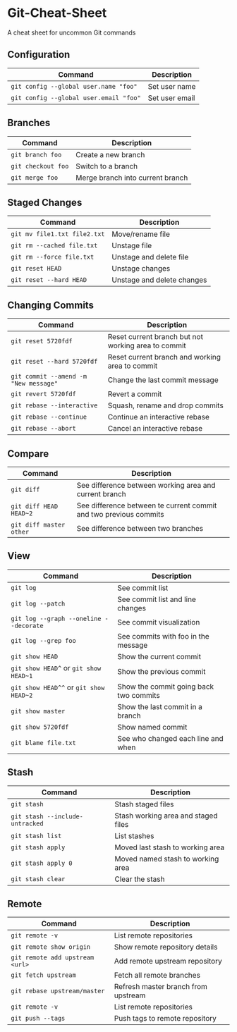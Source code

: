 # Git-Cheat-Sheet
A cheat sheet for uncommon Git commands

## Configuration
| Command | Description |
| - | - |
| `git config --global user.name "foo"`     | Set user name |
| `git config --global user.email "foo"`    | Set user email |

## Branches
| Command | Description |
| - | - |
| `git branch foo`                          | Create a new branch |
| `git checkout foo`                        | Switch to a branch |
| `git merge foo`                           | Merge branch into current branch |

## Staged Changes
| Command | Description |
| - | - |
| `git mv file1.txt file2.txt`               | Move/rename file |
| `git rm --cached file.txt`                | Unstage file |
| `git rm --force file.txt`                 | Unstage and delete file |
| `git reset HEAD`                          | Unstage changes |
| `git reset --hard HEAD`                   | Unstage and delete changes |

## Changing Commits
| Command | Description |
| - | - |
| `git reset 5720fdf`                       | Reset current branch but not working area to commit |
| `git reset --hard 5720fdf`                | Reset current branch and working area to commit |
| `git commit --amend -m "New message"`     | Change the last commit message |
| `git revert 5720fdf`                      | Revert a commit |
| `git rebase --interactive`                | Squash, rename and drop commits |
| `git rebase --continue`                   | Continue an interactive rebase |
| `git rebase --abort`                      | Cancel an interactive rebase |

## Compare
| Command | Description |
| - | - |
| `git diff`                                | See difference between working area and current branch |
| `git diff HEAD HEAD~2`                    | See difference between te current commit and two previous commits |
| `git diff master other`                   | See difference between two branches |

## View
| Command | Description |
| - | - |
| `git log`                                 | See commit list |
| `git log --patch`                         | See commit list and line changes |
| `git log --graph --oneline --decorate`    | See commit visualization |
| `git log --grep foo`                      | See commits with foo in the message |
| `git show HEAD`                           | Show the current commit |
| `git show HEAD^` or `git show HEAD~1`     | Show the previous commit |
| `git show HEAD^^` or `git show HEAD~2`    | Show the commit going back two commits |
| `git show master`                         | Show the last commit in a branch |
| `git show 5720fdf`                        | Show named commit |
| `git blame file.txt`                      | See who changed each line and when |

## Stash
| Command | Description |
| - | - |
| `git stash`                               | Stash staged files |
| `git stash --include-untracked`           | Stash working area and staged files |
| `git stash list`                          | List stashes |
| `git stash apply`                         | Moved last stash to working area |
| `git stash apply 0`                       | Moved named stash to working area |
| `git stash clear`                         | Clear the stash |

## Remote
| Command | Description |
| - | - |
| `git remote -v`                           | List remote repositories |
| `git remote show origin`                  | Show remote repository details |
| `git remote add upstream <url>`           | Add remote upstream repository |
| `git fetch upstream`                      | Fetch all remote branches |
| `git rebase upstream/master`              | Refresh master branch from upstream |
| `git remote -v`                           | List remote repositories |
| `git push --tags`                         | Push tags to remote repository |
